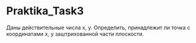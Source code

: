# Praktika_Task3
 
Даны действительные числа x, y.
Определить, принадлежит ли точка с координатами x, y заштрихованной части плоскости.